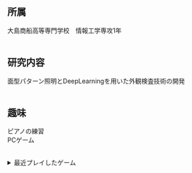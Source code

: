 ## 所属<br>
大島商船高等専門学校　情報工学専攻1年<br><br>
## 研究内容<br>
面型パターン照明とDeepLearningを用いた外観検査技術の開発<br><br>
## 趣味<br>
ピアノの練習<br>
PCゲーム<br><br>
<details>
<summary>最近プレイしたゲーム</summary>
1. Into the Breach<br>
2. rimworld<br>
3. FallOut<br>
4. DOOM
</details>
